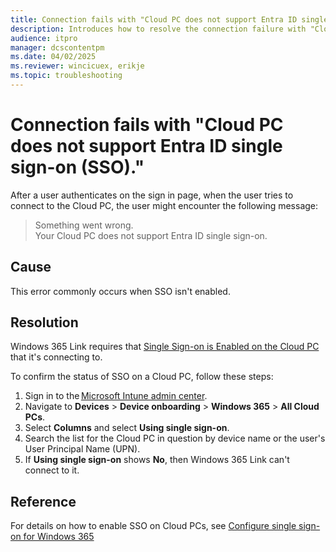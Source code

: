 ```yaml
---
title: Connection fails with "Cloud PC does not support Entra ID single sign-on (SSO)."
description: Introduces how to resolve the connection failure with "Cloud PC does not support Entra ID single sign-on (SSO)."
audience: itpro
manager: dcscontentpm
ms.date: 04/02/2025
ms.reviewer: wincicuex, erikje
ms.topic: troubleshooting
---
```

# Connection fails with "Cloud PC does not support Entra ID single sign-on (SSO)."

After a user authenticates on the sign in page, when the user tries to connect to the Cloud PC, the user might encounter the following message:

> Something went wrong.  
> Your Cloud PC does not support Entra ID single sign-on.

## Cause

This error commonly occurs when SSO isn't enabled.

## Resolution

Windows 365 Link requires that [Single Sign-on is Enabled on the Cloud PC](/windows-365/link/requirements) that it's connecting to.

To confirm the status of SSO on a Cloud PC, follow these steps:

1. Sign in to the [Microsoft Intune admin center](https://go.microsoft.com/fwlink/?linkid=2109431).
2. Navigate to **Devices** > **Device onboarding** > **Windows 365** > **All Cloud PCs**.
3. Select **Columns** and select **Using single sign-on**.
4. Search the list for the Cloud PC in question by device name or the user's User Principal Name (UPN).
5. If **Using single sign-on** shows **No**, then Windows 365 Link can't connect to it.

## Reference

For details on how to enable SSO on Cloud PCs, see [Configure single sign-on for Windows 365](/windows-365/enterprise/configure-single-sign-on)
